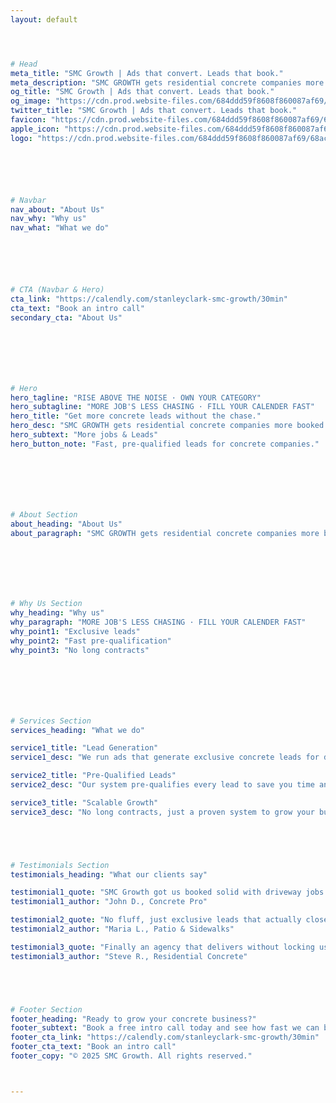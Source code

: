 ```yaml
---
layout: default




# Head
meta_title: "SMC Growth | Ads that convert. Leads that book."
meta_description: "SMC GROWTH gets residential concrete companies more booked driveways, patios, and sidewalks. We run ads and pre-qualify leads fast. Exclusive leads. No long contracts."
og_title: "SMC Growth | Ads that convert. Leads that book."
og_image: "https://cdn.prod.website-files.com/684ddd59f8608f860087af69/68af20aa0be8eeefcf5ffd4d_smc-mckp3.png"
twitter_title: "SMC Growth | Ads that convert. Leads that book."
favicon: "https://cdn.prod.website-files.com/684ddd59f8608f860087af69/68ac54f68f90cbc3b8225973_smc%20icon.svg"
apple_icon: "https://cdn.prod.website-files.com/684ddd59f8608f860087af69/68ac54f68f90cbc3b8225973_smc%20icon.svg"
logo: "https://cdn.prod.website-files.com/684ddd59f8608f860087af69/68ac51d95c48e8d43aa251db_SMC%20svg%20black%20logo.svg"






# Navbar
nav_about: "About Us"
nav_why: "Why us"
nav_what: "What we do"






# CTA (Navbar & Hero)
cta_link: "https://calendly.com/stanleyclark-smc-growth/30min"
cta_text: "Book an intro call"
secondary_cta: "About Us"







# Hero
hero_tagline: "RISE ABOVE THE NOISE · OWN YOUR CATEGORY"
hero_subtagline: "MORE JOB'S LESS CHASING · FILL YOUR CALENDER FAST"
hero_title: "Get more concrete leads without the chase."
hero_desc: "SMC GROWTH gets residential concrete companies more booked driveways, patios, and sidewalks. We run ads and pre-qualify leads fast. Exclusive leads. No long contracts."
hero_subtext: "More jobs & Leads"
hero_button_note: "Fast, pre-qualified leads for concrete companies."







# About Section
about_heading: "About Us"
about_paragraph: "SMC GROWTH gets residential concrete companies more booked driveways, patios, and sidewalks. We run ads and pre-qualify leads fast. Exclusive leads. No long contracts."







# Why Us Section
why_heading: "Why us"
why_paragraph: "MORE JOB'S LESS CHASING · FILL YOUR CALENDER FAST"
why_point1: "Exclusive leads"
why_point2: "Fast pre-qualification"
why_point3: "No long contracts"







# Services Section
services_heading: "What we do"

service1_title: "Lead Generation"
service1_desc: "We run ads that generate exclusive concrete leads for driveways, patios, and sidewalks."

service2_title: "Pre-Qualified Leads"
service2_desc: "Our system pre-qualifies every lead to save you time and make sure calls turn into jobs."

service3_title: "Scalable Growth"
service3_desc: "No long contracts, just a proven system to grow your business fast."





# Testimonials Section
testimonials_heading: "What our clients say"

testimonial1_quote: "SMC Growth got us booked solid with driveway jobs in less than a month."
testimonial1_author: "John D., Concrete Pro"

testimonial2_quote: "No fluff, just exclusive leads that actually close into sales."
testimonial2_author: "Maria L., Patio & Sidewalks"

testimonial3_quote: "Finally an agency that delivers without locking us in a long contract."
testimonial3_author: "Steve R., Residential Concrete"





# Footer Section
footer_heading: "Ready to grow your concrete business?"
footer_subtext: "Book a free intro call today and see how fast we can bring you more jobs."
footer_cta_link: "https://calendly.com/stanleyclark-smc-growth/30min"
footer_cta_text: "Book an intro call"
footer_copy: "© 2025 SMC Growth. All rights reserved."



---
```





